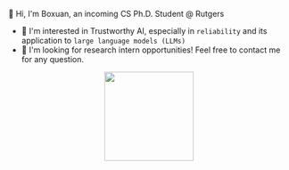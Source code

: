 👋 Hi, I'm Boxuan, an incoming CS Ph.D. Student @ Rutgers
- 👀 I'm interested in Trustworthy AI, especially in `reliability` and its application to `large language models (LLMs)`
- 💞 I'm looking for research intern opportunities! Feel free to contact me for any question.

<p align="center">
  <img height="160px" src="https://github-readme-stats.vercel.app/api?username=zbox1005&show_icons=true&theme=radical">
</p>
